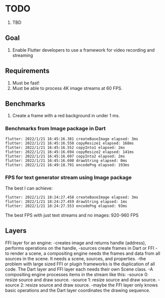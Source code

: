 # TODO

1. TBD

## Goal
1. Enable Flutter developers to use a framework for video recording and streaming

## Requirements
1. Must be fast!
1. Must be able to process 4K image streams at 60 FPS.


## Benchmarks
1. Create a frame with a red background in under 1 ms.

### Benchmarks from Image package in Dart
```
flutter: 2022/1/21 16:45:16.381 createBaseImage elapsed: 3ms
flutter: 2022/1/21 16:45:16.550 copyResize1 elapsed: 168ms
flutter: 2022/1/21 16:45:16.552 copyInto1 elapsed: 2ms
flutter: 2022/1/21 16:45:16.694 copyResize2 elapsed: 141ms
flutter: 2022/1/21 16:45:16.697 copyInto2 elapsed: 2ms
flutter: 2022/1/21 16:45:16.698 drawString elapsed: 0ms
flutter: 2022/1/21 16:49:18.791 encodePng elapsed: 193ms
```

### FPS for text generator stream using Image package
The best I can achieve:
```
flutter: 2022/1/21 18:24:27.458 createBaseImage elapsed: 3ms
flutter: 2022/1/21 18:24:27.459 drawString elapsed: 1ms
flutter: 2022/1/21 18:24:27.553 encodePng elapsed: 93ms
```

The best FPS with just text streams and no images: 920-960 FPS


## Layers

FFI layer for an engine:
-creates image and returns handle (address), performs operations on the handle,
-sources create frames in Dart or FFI
-to render a scene, a compositing engine needs the frames and data from all 
sources in the scene. It needs a scene, sources, and properties.
-the problem with large sized FFI or plugin frameworks is the duplication of all
code. The Dart layer and FFI layer each needs their own Scene class.
-A compositing engine processes items in the stream like this:
-source 0: resize source and draw source.
-source 1: resize source and draw source.
-source 2: resize source and draw source.
-maybe the FFI layer only knows basic operations and the Dart layer coordinates
the drawing sequence.